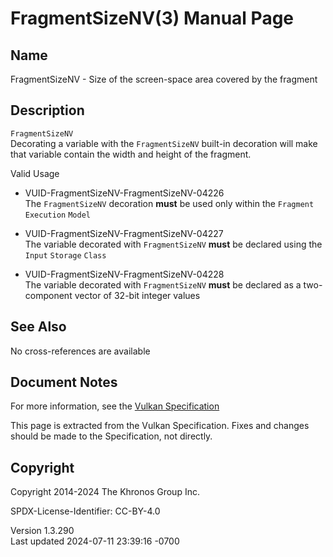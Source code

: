 # FragmentSizeNV(3) Manual Page

## Name

FragmentSizeNV - Size of the screen-space area covered by the fragment



## <a href="#_description" class="anchor"></a>Description

`FragmentSizeNV`  
Decorating a variable with the `FragmentSizeNV` built-in decoration will
make that variable contain the width and height of the fragment.

Valid Usage

- <a href="#VUID-FragmentSizeNV-FragmentSizeNV-04226"
  id="VUID-FragmentSizeNV-FragmentSizeNV-04226"></a>
  VUID-FragmentSizeNV-FragmentSizeNV-04226  
  The `FragmentSizeNV` decoration **must** be used only within the
  `Fragment` `Execution` `Model`

- <a href="#VUID-FragmentSizeNV-FragmentSizeNV-04227"
  id="VUID-FragmentSizeNV-FragmentSizeNV-04227"></a>
  VUID-FragmentSizeNV-FragmentSizeNV-04227  
  The variable decorated with `FragmentSizeNV` **must** be declared
  using the `Input` `Storage` `Class`

- <a href="#VUID-FragmentSizeNV-FragmentSizeNV-04228"
  id="VUID-FragmentSizeNV-FragmentSizeNV-04228"></a>
  VUID-FragmentSizeNV-FragmentSizeNV-04228  
  The variable decorated with `FragmentSizeNV` **must** be declared as a
  two-component vector of 32-bit integer values

## <a href="#_see_also" class="anchor"></a>See Also

No cross-references are available

## <a href="#_document_notes" class="anchor"></a>Document Notes

For more information, see the <a
href="https://registry.khronos.org/vulkan/specs/1.3-extensions/html/vkspec.html#FragmentSizeNV"
target="_blank" rel="noopener">Vulkan Specification</a>

This page is extracted from the Vulkan Specification. Fixes and changes
should be made to the Specification, not directly.

## <a href="#_copyright" class="anchor"></a>Copyright

Copyright 2014-2024 The Khronos Group Inc.

SPDX-License-Identifier: CC-BY-4.0

Version 1.3.290  
Last updated 2024-07-11 23:39:16 -0700
